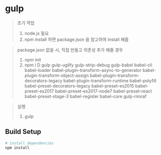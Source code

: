 # gulp

> 초기 작업
> 1. node.js 필요
> 2. npm install 하면 package.json 을 참고하여 install 해줌

> package.json 없을 시, 직접 만들고 의존성 추가 해줄 경우
> 1. npm init
> 2. npm i D gulp gulp-uglify gulp-strip-debug gulp-babel babel-cli babel-loader babel-plugin-transform-async-to-generator babel-plugin-transform-object-assign babel-plugin-transform-decorators-legacy babel-plugin-transform-runtime babel-polyfill babel-preset-decorators-legacy babel-preset-es2015 babel-preset-es2017 babel-preset-es2017-node7 babel-preset-react babel-preset-stage-3 babel-register babel-core gulp-rimraf

> 실행
> 1. gulp

## Build Setup

``` bash
# install dependencies
npm install
